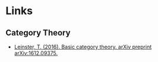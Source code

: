 # Links

## Category Theory
* [Leinster, T. (2016). Basic category theory. arXiv preprint arXiv:1612.09375.](https://arxiv.org/abs/1612.09375v1)
